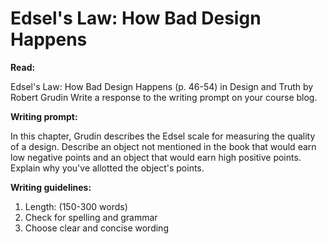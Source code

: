 # Edsel's Law: How Bad Design Happens

**Read:**

Edsel's Law: How Bad Design Happens (p. 46-54) in Design and Truth by Robert Grudin
Write a response to the writing prompt on your course blog.

**Writing prompt:**

In this chapter, Grudin describes the Edsel scale for measuring the quality of a design. Describe an object not mentioned in the book that would earn low negative points and an object that would earn high positive points. Explain why you've allotted the object's points.  

**Writing guidelines:**

1. Length: (150-300 words)
2. Check for spelling and grammar
3. Choose clear and concise wording